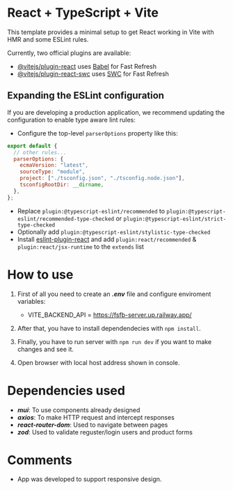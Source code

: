 # React + TypeScript + Vite

This template provides a minimal setup to get React working in Vite with HMR and some ESLint rules.

Currently, two official plugins are available:

- [@vitejs/plugin-react](https://github.com/vitejs/vite-plugin-react/blob/main/packages/plugin-react/README.md) uses [Babel](https://babeljs.io/) for Fast Refresh
- [@vitejs/plugin-react-swc](https://github.com/vitejs/vite-plugin-react-swc) uses [SWC](https://swc.rs/) for Fast Refresh

## Expanding the ESLint configuration

If you are developing a production application, we recommend updating the configuration to enable type aware lint rules:

- Configure the top-level `parserOptions` property like this:

```js
export default {
  // other rules...
  parserOptions: {
    ecmaVersion: "latest",
    sourceType: "module",
    project: ["./tsconfig.json", "./tsconfig.node.json"],
    tsconfigRootDir: __dirname,
  },
};
```

- Replace `plugin:@typescript-eslint/recommended` to `plugin:@typescript-eslint/recommended-type-checked` or `plugin:@typescript-eslint/strict-type-checked`
- Optionally add `plugin:@typescript-eslint/stylistic-type-checked`
- Install [eslint-plugin-react](https://github.com/jsx-eslint/eslint-plugin-react) and add `plugin:react/recommended` & `plugin:react/jsx-runtime` to the `extends` list

# How to use

1. First of all you need to create an **_.env_** file and configure enviroment variables:

   - VITE_BACKEND_API = https://fsfb-server.up.railway.app/

2. After that, you have to install dependendecies with `npm install`.

3. Finally, you have to run server with `npm run dev` if you want to make changes and see it.

4. Open browser with local host address shown in console.

# Dependencies used

- **_mui_**: To use components already designed
- **_axios_**: To make HTTP request and intercept responses
- **_react-router-dom_**: Used to navigate between pages
- **_zod_**: Used to validate reguster/login users and product forms

# Comments

- App was developed to support responsive design.
